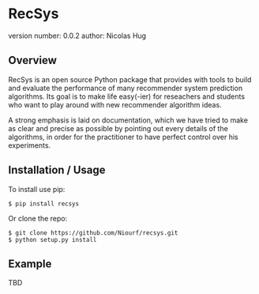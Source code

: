 RecSys
======

version number: 0.0.2
author: Nicolas Hug

Overview
--------

RecSys is an open source Python package that provides with tools to build and
evaluate the performance of many recommender system prediction algorithms. Its
goal is to make life easy(-ier) for reseachers and students who want to play
around with new recommender algorithm ideas.

A strong emphasis is laid on documentation, which we have tried to make as
clear and precise as possible by pointing out every details of the algorithms,
in order for the practitioner to have perfect control over his experiments.

Installation / Usage
--------------------

To install use pip:

    $ pip install recsys


Or clone the repo:

    $ git clone https://github.com/Niourf/recsys.git
    $ python setup.py install

Example
-------

TBD
